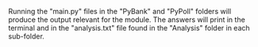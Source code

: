 Running the "main.py" files in the "PyBank" and "PyPoll" folders will produce the output relevant for the module. The answers will print in the terminal and in the "analysis.txt" file found in the "Analysis" folder in each sub-folder.
